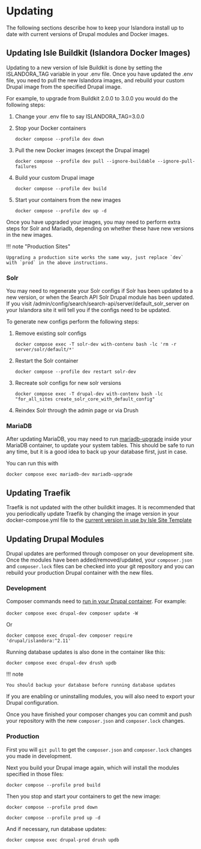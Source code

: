 # Updating

The following sections describe how to keep your Islandora install up to date with current versions of Drupal modules and Docker images.

## Updating Isle Buildkit (Islandora Docker Images)

Updating to a new version of Isle Buildkit is done by setting the ISLANDORA_TAG variable in your .env file. Once you have updated the .env file, you need to pull the new Islandora images, and rebuild your custom Drupal image from the specified Drupal image.

For example, to upgrade from Buildkit 2.0.0 to 3.0.0 you would do the following steps:

1. Change your .env file to say ISLANDORA_TAG=3.0.0

2. Stop your Docker containers

    `docker compose --profile dev down`

3. Pull the new Docker images (except the Drupal image)

    `docker compose --profile dev pull --ignore-buildable --ignore-pull-failures`
    
4. Build your custom Drupal image

    `docker compose --profile dev build`
    
5. Start your containers from the new images

    `docker compose --profile dev up -d`

Once you have upgraded your images, you may need to perform extra steps for Solr and Mariadb, depending on whether these have new versions in the new images. 

!!! note "Production Sites"

    Upgrading a production site works the same way, just replace `dev` with `prod` in the above instructions.

### Solr

You may need to regenerate your Solr configs if Solr has been updated to a new version, or when the Search API Solr Drupal module has been updated. If you visit /admin/config/search/search-api/server/default_solr_server on your Islandora site it will tell you if the configs need to be updated.

To generate new configs perform the following steps:

1. Remove existing solr configs

    `docker compose exec -T solr-dev with-contenv bash -lc 'rm -r server/solr/default/*'`
    
2. Restart the Solr container

    `docker compose --profile dev restart solr-dev`

3. Recreate solr configs for new solr versions

    `docker compose exec -T drupal-dev with-contenv bash -lc "for_all_sites create_solr_core_with_default_config"`
    
4. Reindex Solr through the admin page or via Drush 

### MariaDB

After updating MariaDB, you may need to run [mariadb-upgrade](https://mariadb.com/kb/en/mariadb-upgrade/) inside your MariaDB container, to update your system tables. This should be safe to run any time, but it is a good idea to back up your database first, just in case.

You can run this with

`docker compose exec mariadb-dev mariadb-upgrade`

## Updating Traefik

Traefik is not updated with the other buildkit images. It is recommended that you periodically update Traefik by changing the image version in your docker-compose.yml file to the [current version in use by Isle Site Template](https://github.com/Islandora-Devops/isle-site-template/blob/main/docker-compose.yml)

## Updating Drupal Modules

Drupal updates are performed through composer on your development site. Once the modules have been added/removed/updated, your `composer.json` and `composer.lock` files can be checked into your git repository and you can rebuild your production Drupal container with the new files.

### Development

Composer commands need to [run in your Drupal container](/documentation/installation/docker/site-template/containers.md). For example:

​​`docker compose exec drupal-dev composer update -W`

Or 

`docker compose exec drupal-dev composer require 'drupal/islandora:^2.11'`

Running database updates is also done in the container like this:

`docker compose exec drupal-dev drush updb`

!!! note

    You should backup your database before running database updates

If you are enabling or uninstalling modules, you will also need to export your Drupal configuration.

Once you have finished your composer changes you can commit and push your repository with the new `composer.json` and `composer.lock` changes.

### Production

First you will `git pull` to get the `composer.json` and `composer.lock` changes you made in development.

Next you build your Drupal image again, which will install the modules specified in those files:

`docker compose --profile prod build`

Then you stop and start your containers to get the new image:

`docker compose --profile prod down`

`docker compose --profile prod up -d`

And if necessary, run database updates:

`docker compose exec drupal-prod drush updb`
